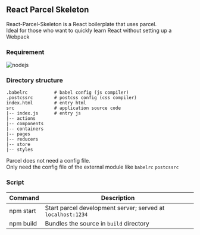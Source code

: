 ## React Parcel Skeleton

React-Parcel-Skeleton is a React boilerplate that uses parcel.  
Ideal for those who want to quickly learn React without setting up a Webpack

### Requirement
![nodejs](https://img.shields.io/badge/nodejs-%3E%3D%208.x-red.svg)

### Directory structure
```
.babelrc          # babel config (js compiler)
.postcssrc        # postcss config (css compiler)
index.html        # entry html
src               # application source code
|-- index.js      # entry js
|-- actions
|-- components
|-- containers
|-- pages
|-- reducers
|-- store
|-- styles
```
Parcel does not need a config file.  
Only need the config file of the external module like `babelrc` `postcssrc`

### Script
|Command|Description|
|--|--|
|npm start|Start parcel development server; served at `localhost:1234`|
|npm build|Bundles the source in `build` directory|


